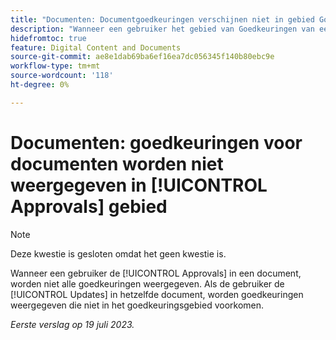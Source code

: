 ```yaml
---
title: "Documenten: Documentgoedkeuringen verschijnen niet in gebied Goedkeuringen"
description: "Wanneer een gebruiker het gebied van Goedkeuringen van een document bekijkt, toont het niet alle goedkeuringen die zijn gemaakt. Als de gebruiker het gebied Updates van het zelfde document bekijkt, zien zij goedkeuringen die niet in het goedkeuringsgebied verschijnen."
hidefromtoc: true
feature: Digital Content and Documents
source-git-commit: ae8e1dab69ba6ef16ea7dc056345f140b80ebc9e
workflow-type: tm+mt
source-wordcount: '118'
ht-degree: 0%

---
```



# Documenten: goedkeuringen voor documenten worden niet weergegeven in [!UICONTROL Approvals] gebied

<!--On WF and WFP TOCs-->

>[!NOTE]
>
>Deze kwestie is gesloten omdat het geen kwestie is.

Wanneer een gebruiker de [!UICONTROL Approvals] in een document, worden niet alle goedkeuringen weergegeven. Als de gebruiker de [!UICONTROL Updates] in hetzelfde document, worden goedkeuringen weergegeven die niet in het goedkeuringsgebied voorkomen.

_Eerste verslag op 19 juli 2023._
